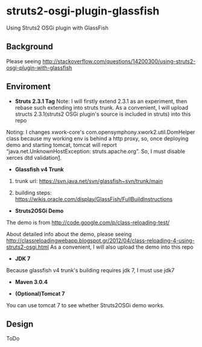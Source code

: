 struts2-osgi-plugin-glassfish
=============================

Using Struts2 OSGi plugin with GlassFish

Background
------------

Please seeing http://stackoverflow.com/questions/14200300/using-struts2-osgi-plugin-with-glassfish

Enviroment
------------

* **Struts 2.3.1 Tag**
Note: I will firstly extend 2.3.1 as an experiment, then rebase such extending into struts trunk.
As a convenient, I will upload structs 2.3.1(struts2 OSGi plugin's source is included in struts) into this repo

Noting: I changes xwork-core's com.opensymphony.xwork2.util.DomHelper class because my working env is behind a http proxy,
so, once deploying demo and starting tomcat, tomcat will report “java.net.UnknownHostException: struts.apache.org”. So,
I must disable xerces dtd validation[1].

[1]: http://isocra.com/2006/05/making-xerces-ignore-a-dtd/

* **Glassfish v4 Trunk**

1) trunk url: https://svn.java.net/svn/glassfish~svn/trunk/main

2) building steps: https://wikis.oracle.com/display/GlassFish/FullBuildInstructions

* **Struts2OSGi Demo**

The demo is from http://code.google.com/p/class-reloading-test/

About detailed info about the demo, please seeing http://classreloadingwebapp.blogspot.gr/2012/04/class-reloading-4-using-struts2-osgi.html
As a convenient, I will also upload the demo into this repo

* **JDK 7**

Because glassfish v4 trunk's building requires jdk 7, I must use jdk7

* **Maven 3.0.4**

* **(Optional)Tomcat 7**

You can use tomcat 7 to see whether Struts2OSGi demo works.

Design
---------------

ToDo
